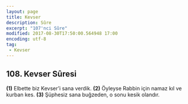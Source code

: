```yaml
---
layout: page
title: Kevser
description: Sûre
excerpt: "107'nci Sûre"
modified: 2017-08-30T17:50:00.564948 17:00
encoding: utf-8
tag: 
 - Kevser
---
```


## 108. Kevser Sûresi

**(1)** Elbette biz Kevser’i sana verdik.
**(2)** Öyleyse Rabbin için namaz kıl ve kurban kes.
**(3)** Şüphesiz sana buğzeden, o sonu kesik olandır.
